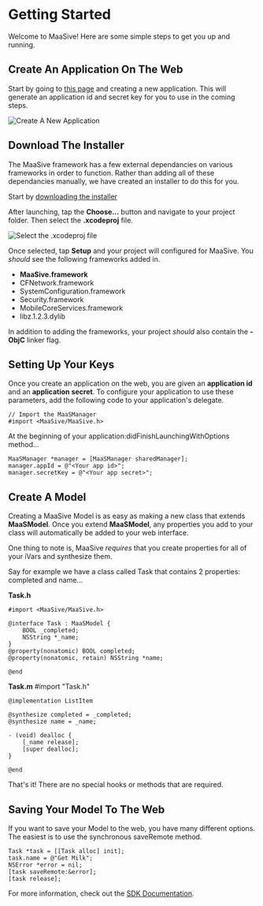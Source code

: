 # Getting Started #

Welcome to MaaSive!  Here are some simple steps to get you up and running.  

## Create An Application On The Web ##

Start by going to [this page](http://www.maasiveapi.com/apps/new) and creating a new application. This will generate an application id and secret key for you to use in the coming steps.

![Create A New Application](http://f.cl.ly/items/3t0q1I053m251f1C3f1v/Screen%20shot%202011-06-23%20at%201.53.59%20PM.png)

## Download The Installer ##

The MaaSive framework has a few external dependancies on various frameworks in order to function.  Rather than adding all of these dependancies manually, we have created an installer to do this for you.

Start by [downloading the installer](http://dl.dropbox.com/u/1574088/elc/MaaSive/Installer/MaaSiveInstaller.zip)

After launching, tap the **Choose...** button and navigate to your project folder.  Then select the **.xcodeproj** file.

![Select the .xcodeproj file](http://f.cl.ly/items/2r0s2H1a3K3C0N173R3Q/Screen%20shot%202011-06-15%20at%201.56.50%20PM.png)

Once selected, tap **Setup** and your project will configured for MaaSive.  You _should_ see the following frameworks added in.

* **MaaSive.framework**
* CFNetwork.framework
* SystemConfiguration.framework
* Security.framework
* MobileCoreServices.framework
* libz.1.2.3.dylib

In addition to adding the frameworks, your project _should_ also contain the **-ObjC** linker flag.

## Setting Up Your Keys ##

Once you create an application on the web, you are given an **application id** and an **application secret**.  To configure your application to use these parameters, add the following code to your application's delegate.

    // Import the MaaSManager
    #import <MaaSive/MaaSive.h>

At the beginning of your application:didFinishLaunchingWithOptions method...

    MaaSManager *manager = [MaaSManager sharedManager];
    manager.appId = @"<Your app id>";
    manager.secretKey = @"<Your app secret>";

## Create A Model ##

Creating a MaaSive Model is as easy as making a new class that extends **MaaSModel**.  Once you extend **MaaSModel**, any properties you add to your class will automatically be added to your web interface.

One thing to note is, MaaSive *requires* that you create properties for all of your iVars and synthesize them.

Say for example we have a class called Task that contains 2 properties: completed and name...

**Task.h**

    #import <MaaSive/MaaSive.h>

    @interface Task : MaaSModel {
        BOOL _completed;
        NSString *_name;
    }
    @property(nonatomic) BOOL completed;
    @property(nonatomic, retain) NSString *name;

    @end

**Task.m**
    #import "Task.h"

    @implementation ListItem

    @synthesize completed = _completed;    
    @synthesize name = _name;

    - (void) dealloc {
        [_name release];
        [super dealloc];
    }

    @end

That's it! There are no special hooks or methods that are required.  

## Saving Your Model To The Web ##

If you want to save your Model to the web, you have many different options.  The easiest is to use the synchronous saveRemote method.

    Task *task = [[Task alloc] init];
    task.name = @"Get Milk";
    NSError *error = nil;
    [task saveRemote:&error];
    [task release];

For more information, check out the [SDK Documentation](http://www.maasiveapi.com/documentation/ios-documentation).